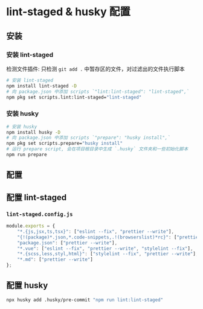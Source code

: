 # lint-staged & husky 配置

## 安装

### 安装 lint-staged

检测文件插件: 只检测 `git add .` 中暂存区的文件，对过滤出的文件执行脚本

```bash
# 安装 lint-staged
npm install lint-staged -D
# 向 package.json 中添加 scripts `"lint:lint-staged": "lint-staged",`
npm pkg set scripts.lint:lint-staged="lint-staged"

```

### 安装 husky

```bash
# 安装 husky
npm install husky -D
# 向 package.json 中添加 scripts `"prepare": "husky install",`
npm pkg set scripts.prepare="husky install"
# 运行 prepare script, 会在项目根目录中生成 `.husky` 文件夹和一些初始化脚本
npm run prepare
```

## 配置

## 配置 lint-staged

### `lint-staged.config.js`

```js
module.exports = {
	"*.{js,jsx,ts,tsx}": ["eslint --fix", "prettier --write"],
	"{!(package)*.json,*.code-snippets,.!(browserslist)*rc}": ["prettier --write--parser json"],
	"package.json": ["prettier --write"],
	"*.vue": ["eslint --fix", "prettier --write", "stylelint --fix"],
	"*.{scss,less,styl,html}": ["stylelint --fix", "prettier --write"],
	"*.md": ["prettier --write"]
};
```

## 配置 husky

```bash
npx husky add .husky/pre-commit "npm run lint:lint-staged"
```
